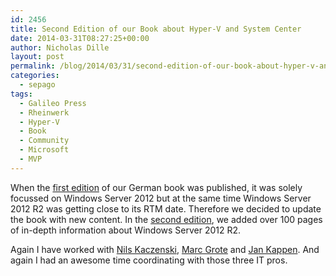 ```yaml
---
id: 2456
title: Second Edition of our Book about Hyper-V and System Center
date: 2014-03-31T08:27:25+00:00
author: Nicholas Dille
layout: post
permalink: /blog/2014/03/31/second-edition-of-our-book-about-hyper-v-and-system-center/
categories:
  - sepago
tags:
  - Galileo Press
  - Rheinwerk
  - Hyper-V
  - Book
  - Community
  - Microsoft
  - MVP
---
```

When the [first edition](http://www.galileocomputing.de/katalog/buecher/titel/gp/titelID-3276) of our German book was published, it was solely focussed on Windows Server 2012 but at the same time Windows Server 2012 R2 was getting close to its RTM date. Therefore we decided to update the book with new content. In the [second edition](http://www.galileocomputing.de/katalog/buecher/titel/gp/titelID-3570?GalileoSession=58836078A6dtVC.DW8M), we added over 100 pages of in-depth information about Windows Server 2012 R2.

Again I have worked with [Nils Kaczenski](http://www.faq-o-matic.net/2014/03/03/hyper-v-und-system-center-das-neue-buch/), [Marc Grote](http://www.it-training-grote.de/blog/?p=5317) and [Jan Kappen](http://www.hyper-v-server.de/news/microsoft-hyper-v-und-system-center-das-handbuch-fr-administratoren-die-zweite-auflage/). And again I had an awesome time coordinating with those three IT pros.
